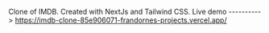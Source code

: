 Clone of IMDB. Created with NextJs and Tailwind CSS.
Live demo ----------> https://imdb-clone-85e906071-frandornes-projects.vercel.app/
